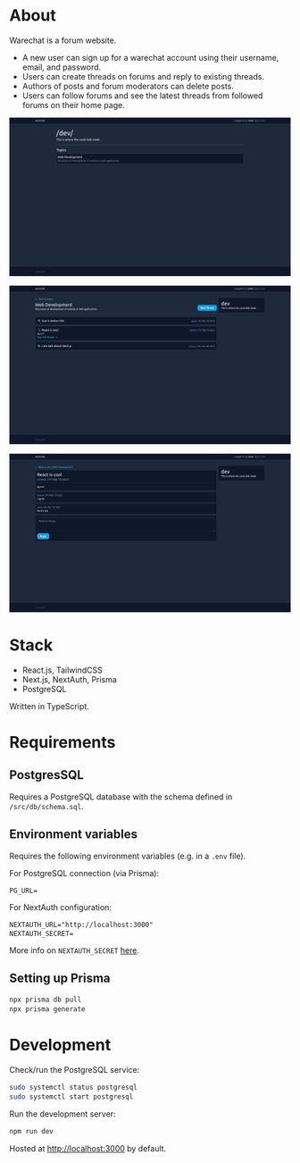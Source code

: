 # About
Warechat is a forum website.

- A new user can sign up for a warechat account using their username, email, and password.
- Users can create threads on forums and reply to existing threads.
- Authors of posts and forum moderators can delete posts.
- Users can follow forums and see the latest threads from followed forums on their home page.

![Forum home page](screenshots/fdev.png)

![Forum topic page](screenshots/fdev1.png)

![Example thread](screenshots/fdev11.png)

# Stack
- React.js, TailwindCSS
- Next.js, NextAuth, Prisma
- PostgreSQL

Written in TypeScript.

# Requirements

## PostgresSQL
Requires a PostgreSQL database with the schema defined in `/src/db/schema.sql`.

## Environment variables
Requires the following environment variables (e.g. in a `.env` file).

For PostgreSQL connection (via Prisma):
```
PG_URL=
```

For NextAuth configuration:
```
NEXTAUTH_URL="http://localhost:3000"
NEXTAUTH_SECRET=
```
More info on `NEXTAUTH_SECRET` [here](https://next-auth.js.org/configuration/options#secret).


## Setting up Prisma
```bash
npx prisma db pull
npx prisma generate
```


# Development

Check/run the PostgreSQL service:

```bash
sudo systemctl status postgresql
sudo systemctl start postgresql
```

Run the development server:

```bash
npm run dev
```

Hosted at [http://localhost:3000](http://localhost:3000) by default.
